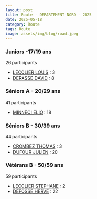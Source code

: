 ```yaml
---
layout: post
title: Route - DEPARTEMENT-NORD - 2025
date: 2025-05-18
category: Route
tags: Route
image: assets/img/blog/road.jpeg
---
```


### Juniors -17/19 ans
26 participants
- [LECOLIER LOUIS](https://teamspecializedlille.cc/coureurs/lecolierlouis) : 3
- [DERASSE DAVID](https://teamspecializedlille.cc/coureurs/derassedavid) : 8

### Séniors A - 20/29 ans
41 participants
- [MINNECI ELIO](https://teamspecializedlille.cc/coureurs/minnecielio) : 18

### Séniors B - 30/39 ans
44 participants
- [CROMBEZ THOMAS](https://teamspecializedlille.cc/coureurs/crombezthomas) : 3
- [DUFOUR JULIEN](https://teamspecializedlille.cc/coureurs/dufourjulien) : 20


### Vétérans B - 50/59 ans
59 participants
- [LECOLIER STEPHANE](https://teamspecializedlille.cc/coureurs/lecolierstephane) : 2
- [DEFOSSE HERVE](https://teamspecializedlille.cc/coureurs/defosseherve) : 22